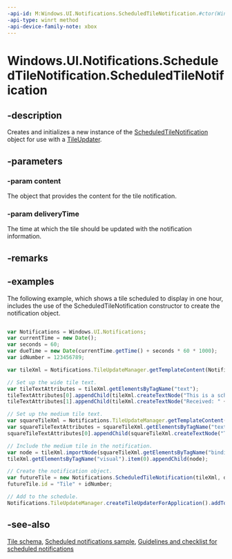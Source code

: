 ```yaml
---
-api-id: M:Windows.UI.Notifications.ScheduledTileNotification.#ctor(Windows.Data.Xml.Dom.XmlDocument,Windows.Foundation.DateTime)
-api-type: winrt method
-api-device-family-note: xbox
---
```


<!-- Method syntax
public ScheduledTileNotification(Windows.Data.Xml.Dom.XmlDocument content, Windows.Foundation.DateTime deliveryTime)
-->

# Windows.UI.Notifications.ScheduledTileNotification.ScheduledTileNotification

## -description
Creates and initializes a new instance of the [ScheduledTileNotification](scheduledtilenotification.md) object for use with a [TileUpdater](tileupdater.md).

## -parameters
### -param content
The object that provides the content for the tile notification.

### -param deliveryTime
The time at which the tile should be updated with the notification information.

## -remarks

## -examples
The following example, which shows a tile scheduled to display in one hour, includes the use of the ScheduledTileNotification constructor to create the notification object.

```javascript

var Notifications = Windows.UI.Notifications;
var currentTime = new Date();
var seconds = 60;
var dueTime = new Date(currentTime.getTime() + seconds * 60 * 1000);
var idNumber = 123456789;

var tileXml = Notifications.TileUpdateManager.getTemplateContent(Notifications.TileTemplateType.tileWide310x150Text09);

// Set up the wide tile text.
var tileTextAttributes = tileXml.getElementsByTagName("text");
tileTextAttributes[0].appendChild(tileXml.createTextNode("This is a scheduled notification"));
tileTextAttributes[1].appendChild(tileXml.createTextNode("Received: " + dueTime.toLocaleTimeString()));

// Set up the medium tile text.
var squareTileXml = Notifications.TileUpdateManager.getTemplateContent(Notifications.TileTemplateType.tileSquare150x150Text04);
var squareTileTextAttributes = squareTileXml.getElementsByTagName("text");
squareTileTextAttributes[0].appendChild(squareTileXml.createTextNode("This is a scheduled notification"));

// Include the medium tile in the notification.
var node = tileXml.importNode(squareTileXml.getElementsByTagName("binding").item(0), true);
tileXml.getElementsByTagName("visual").item(0).appendChild(node);

// Create the notification object.
var futureTile = new Notifications.ScheduledTileNotification(tileXml, dueTime);
futureTile.id = "Tile" + idNumber;

// Add to the schedule.
Notifications.TileUpdateManager.createTileUpdaterForApplication().addToSchedule(futureTile);
```



## -see-also
[Tile schema](https://docs.microsoft.com/uwp/schemas/tiles/tilesschema/schema-root), [Scheduled notifications sample](https://go.microsoft.com/fwlink/p/?linkid=241614), [Guidelines and checklist for scheduled notifications](https://msdn.microsoft.com/library/ca9e9121-d1b1-461f-9c7e-b25225d917ca)

